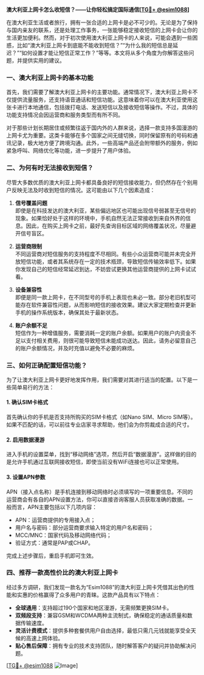 **澳大利亚上网卡怎么收短信？——让你轻松搞定国际通信[[TG💪+ @esim1088](https://t.me/s/esim1088)]**

在澳大利亚生活或者旅行，拥有一张合适的上网卡是必不可少的。无论是为了保持与国内亲友的联系，还是处理工作事务，一张能够稳定接收短信的上网卡会让你的生活更加便利。然而，对于初次使用澳大利亚上网卡的人来说，可能会遇到一些困惑，比如“澳大利亚上网卡到底能不能收到短信？”“为什么我的短信总是延迟？”“如何设置才能让短信正常工作？”等等。本文将从多个角度为你解答这些问题，并提供实用的建议。

### 一、澳大利亚上网卡的基本功能

首先，我们需要了解澳大利亚上网卡的主要功能。通常情况下，澳大利亚上网卡不仅提供流量服务，还支持语音通话和短信功能。这意味着你可以在澳大利亚使用这张卡进行本地通信，包括拨打电话、发送短信以及接收短信等操作。不过，具体的功能支持情况会因运营商和服务类型而有所不同。

对于那些计划长期居住或频繁往返于国内外的人群来说，选择一款支持多国漫游的上网卡尤为重要。这类卡能够在多个国家之间无缝切换，同时保留原有的号码和通讯记录，极大地方便了跨境沟通。此外，一些高端产品还会附带额外的服务，例如紧急呼叫、网络优化等功能，进一步提升了用户体验。

### 二、为何有时无法接收到短信？

尽管大多数优质的澳大利亚上网卡都具备良好的短信接收能力，但仍然存在个别用户反映无法及时收到短信的情况。这可能由以下几个因素造成：

1. **信号覆盖问题**  
   即使是在科技发达的澳大利亚，某些偏远地区也可能出现信号弱甚至无信号的现象。如果恰好处于这样的环境中，手机自然无法正常接收到来自外界的信息。因此，在购买上网卡之前，最好先查询目标区域的网络覆盖状况，尽量避开信号盲区。

2. **运营商限制**  
   不同运营商对短信服务的支持程度不尽相同。有些小众运营商可能并未完全开放短信功能，或者其系统存在一定的技术瓶颈，导致短信传输效率低下。如果你发现自己的短信经常延迟到达，不妨尝试更换其他运营商提供的上网卡试试看。

3. **设备兼容性**  
   即便是同一款上网卡，在不同型号的手机上表现也未必一致。部分老旧机型可能存在软件兼容性问题，从而影响短信的接收效果。建议大家定期检查并更新手机的操作系统版本，确保其处于最新状态。

4. **账户余额不足**  
   短信作为一种增值服务，需要消耗一定的账户余额。如果用户的账户内资金不足以支付相关费用，则很可能导致短信未能成功送达。因此，请务必留意自己的账户余额情况，并及时充值以避免不必要的麻烦。

### 三、如何正确配置短信功能？

为了让澳大利亚上网卡更好地发挥作用，我们需要对其进行适当的配置。以下是一些简单易行的方法：

#### 1. 确认SIM卡格式
首先确认你的手机是否支持所购买的SIM卡格式（如Nano SIM、Micro SIM等）。如果不匹配的话，可以前往专业店家寻求帮助，他们会为你剪裁成合适的尺寸。

#### 2. 启用数据漫游
进入手机的设置菜单，找到“移动网络”选项，然后开启“数据漫游”。这样做的目的是允许手机通过互联网接收短信，即使当前没有WiFi连接也可以正常使用。

#### 3. 设置APN参数
APN（接入点名称）是手机连接到移动网络时必须填写的一项重要信息。不同的运营商会有各自的APN设置方法，你可以直接咨询客服人员获取准确的数据。一般而言，APN主要包括以下几项内容：
- APN：运营商提供的专用接入点；
- 用户名与密码：部分运营商要求输入特定的用户名和密码；
- MCC/MNC：国家代码及移动网络代码；
- 验证方式：通常是PAP或CHAP。

完成上述步骤后，重启手机即可生效。

### 四、推荐一款高性价比的澳大利亚上网卡

经过多方调研，我们发现一款名为“Esim1088”的澳大利亚上网卡凭借其出色的性能和实惠的价格赢得了众多用户的青睐。这款产品具有以下特点：

- **全球通用**：支持超过190个国家和地区漫游，无需频繁更换SIM卡。
- **双频段支持**：兼容GSM和WCDMA两种主流制式，确保稳定的通话质量和数据传输速度。
- **灵活计费模式**：提供多种套餐供用户自由选择，最低只需几元钱就能享受全天候的高速上网体验。
- **贴心售后保障**：拥有专业的技术支持团队，随时解答客户的疑问并协助解决问题。

[[TG💪+ @esim1088](https://t.me/s/esim1088) ![Image](https://i.postimg.cc/4NQfJmqS/Snipaste-2025-05-13-00-14-12.png)]
